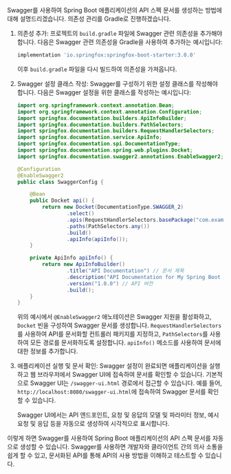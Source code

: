 Swagger를 사용하여 Spring Boot 애플리케이션의 API 스펙 문서를 생성하는 방법에 대해 설명드리겠습니다. 의존성 관리를 Gradle로 진행하겠습니다.

1. 의존성 추가:
   프로젝트의 `build.gradle` 파일에 Swagger 관련 의존성을 추가해야 합니다. 다음은 Swagger 관련 의존성을 Gradle을 사용하여 추가하는 예시입니다:

   ```groovy
   implementation 'io.springfox:springfox-boot-starter:3.0.0'
   ```

   이후 `build.gradle` 파일을 다시 빌드하여 의존성을 가져옵니다.

2. Swagger 설정 클래스 작성:
   Swagger를 구성하기 위한 설정 클래스를 작성해야 합니다. 다음은 Swagger 설정을 위한 클래스를 작성하는 예시입니다:

   ```java
   import org.springframework.context.annotation.Bean;
   import org.springframework.context.annotation.Configuration;
   import springfox.documentation.builders.ApiInfoBuilder;
   import springfox.documentation.builders.PathSelectors;
   import springfox.documentation.builders.RequestHandlerSelectors;
   import springfox.documentation.service.ApiInfo;
   import springfox.documentation.spi.DocumentationType;
   import springfox.documentation.spring.web.plugins.Docket;
   import springfox.documentation.swagger2.annotations.EnableSwagger2;

   @Configuration
   @EnableSwagger2
   public class SwaggerConfig {

       @Bean
       public Docket api() {
           return new Docket(DocumentationType.SWAGGER_2)
                   .select()
                   .apis(RequestHandlerSelectors.basePackage("com.example.controller")) // 컨트롤러가 있는 패키지 경로 지정
                   .paths(PathSelectors.any())
                   .build()
                   .apiInfo(apiInfo());
       }

       private ApiInfo apiInfo() {
           return new ApiInfoBuilder()
                   .title("API Documentation") // 문서 제목
                   .description("API Documentation for My Spring Boot Application") // 문서 설명
                   .version("1.0.0") // API 버전
                   .build();
       }
   }
   ```

   위의 예시에서 `@EnableSwagger2` 애노테이션은 Swagger 지원을 활성화하고, `Docket` 빈을 구성하여 Swagger 문서를 생성합니다. `RequestHandlerSelectors`를 사용하여 API를 문서화할 컨트롤러 패키지를 지정하고, `PathSelectors`를 사용하여 모든 경로를 문서화하도록 설정합니다. `apiInfo()` 메소드를 사용하여 문서에 대한 정보를 추가합니다.

3. 애플리케이션 실행 및 문서 확인:
   Swagger 설정이 완료되면 애플리케이션을 실행하고 웹 브라우저에서 Swagger UI에 접속하여 문서를 확인할 수 있습니다. 기본적으로 Swagger UI는 `/swagger-ui.html` 경로에서 접근할 수 있습니다. 예를 들어, `http://localhost:8080/swagger-ui.html`에 접속하여 Swagger 문서를 확인할 수 있습니다.

   Swagger UI에서는 API 엔드포인트, 요청 및 응답의 모델 및 파라미터 정보, 예시 요청 및 응답 등을 자동으로 생성하여 시각적으로 표시합니다.

이렇게 하면 Swagger를 사용하여 Spring Boot 애플리케이션의 API 스펙 문서를 자동으로 생성할 수 있습니다. Swagger를 사용하면 개발자와 클라이언트 간의 의사 소통을 쉽게 할 수 있고, 문서화된 API를 통해 API의 사용 방법을 이해하고 테스트할 수 있습니다.

